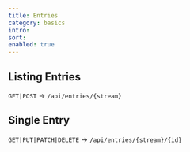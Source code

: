 ```yaml
---
title: Entries
category: basics
intro:
sort: 
enabled: true
---
```


## Listing Entries

`GET|POST` -> `/api/entries/{stream}`

## Single Entry

`GET|PUT|PATCH|DELETE` -> `/api/entries/{stream}/{id}`
